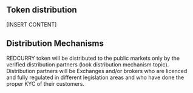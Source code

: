 ## Token distribution

[INSERT CONTENT]

## Distribution Mechanisms

REDCURRY token will be distributed to the public markets only by the verified distribution partners (look distribution mechanism topic). Distribution partners will be Exchanges and/or brokers who are licenced and fully regulated in different legislation areas and who have done the proper KYC of their customers.
